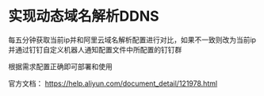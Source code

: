 # 实现动态域名解析DDNS

每五分钟获取当前ip并和阿里云域名解析配置进行对比，如果不一致则改为当前ip并通过钉钉自定义机器人通知配置文件中所配置的钉钉群

根据需求配置正确即可部署和使用


官方文档：
https://help.aliyun.com/document_detail/121978.html
